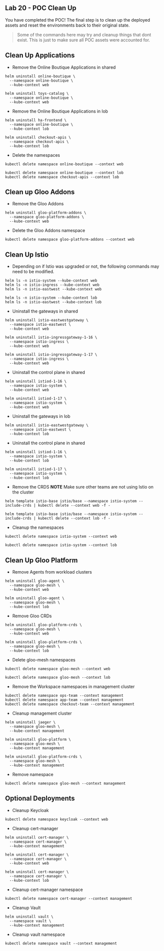 ## Lab 20 - POC Clean Up <a name="lab-20---poc-clean-up-"></a>


You have completed the POC! The final step is to clean up the deployed assets and reset the environments back to their original state.

> Some of the commands here may try and cleanup things that dont exist. This is just to make sure all POC assets were accounted for. 


## Clean Up Applications

* Remove the Online Boutique Applications in shared
```shell
helm uninstall online-boutique \
  --namespace online-boutique \
  --kube-context web

helm uninstall toys-catalog \
  --namespace online-boutique \
  --kube-context web
```

* Remove the Online Boutique Applications in lob
```shell
helm uninstall ha-frontend \
  --namespace online-boutique \
  --kube-context lob

helm uninstall checkout-apis \
  --namespace checkout-apis \
  --kube-context lob
```

* Delete the namespaces
```shell
kubectl delete namespace online-boutique --context web

kubectl delete namespace online-boutique --context lob
kubectl delete namespace checkout-apis --context lob
```

## Clean up Gloo Addons

* Remove the Gloo Addons
```shell
helm uninstall gloo-platform-addons \
  --namespace gloo-platform-addons \
  --kube-context web
```

* Delete the Gloo Addons namespace
```
kubectl delete namespace gloo-platform-addons --context web
```

## Clean Up Istio

* Depending on if Istio was upgraded or not, the following commands may need to be modified.
```shell
helm ls -n istio-system --kube-context web
helm ls -n istio-ingress --kube-context web
helm ls -n istio-eastwest --kube-context web

helm ls -n istio-system --kube-context lob
helm ls -n istio-eastwest --kube-context lob
```

* Uninstall the gateways in shared
```shell
helm uninstall istio-eastwestgateway \
  --namespace istio-eastwest \
  --kube-context web

helm uninstall istio-ingressgateway-1-16 \
  --namespace istio-ingress \
  --kube-context web

helm uninstall istio-ingressgateway-1-17 \
  --namespace istio-ingress \
  --kube-context web
```

* Uninstall the control plane in shared
```shell
helm uninstall istiod-1-16 \
  --namespace istio-system \
  --kube-context web

helm uninstall istiod-1-17 \
  --namespace istio-system \
  --kube-context web
```

* Uninstall the gateways in lob
```shell
helm uninstall istio-eastwestgateway \
  --namespace istio-eastwest \
  --kube-context lob
```

* Uninstall the control plane in shared
```shell
helm uninstall istiod-1-16 \
  --namespace istio-system \
  --kube-context lob

helm uninstall istiod-1-17 \
  --namespace istio-system \
  --kube-context lob
```

* Remove the CRDS **NOTE** Make sure other teams are not using Istio on the cluster
```shell
helm template istio-base istio/base --namespace istio-system --include-crds | kubectl delete --context web -f -

helm template istio-base istio/base --namespace istio-system --include-crds | kubectl delete --context lob -f -
```

* Cleanup the namespaces
```shell
kubectl delete namespace istio-system --context web

kubectl delete namespace istio-system --context lob
```

## Clean Up Gloo Platform

* Remove Agents from workload clusters
```shell
helm uninstall gloo-agent \
  --namespace gloo-mesh \
  --kube-context web

helm uninstall gloo-agent \
  --namespace gloo-mesh \
  --kube-context lob
```

* Remove Gloo CRDs
```shell
helm uninstall gloo-platform-crds \
  --namespace gloo-mesh \
  --kube-context web

helm uninstall gloo-platform-crds \
  --namespace gloo-mesh \
  --kube-context lob
```

* Delete gloo-mesh namespaces
```shell
kubectl delete namespace gloo-mesh --context web

kubectl delete namespace gloo-mesh --context lob
```

* Remove the Workspace namespaces in management cluster
```shell
kubectl delete namespace ops-team --context management
kubectl delete namespace app-team --context management
kubectl delete namespace checkout-team --context management
```

* Cleanup management cluster
```shell
helm uninstall jaeger \
  --namespace gloo-mesh \
  --kube-context management

helm uninstall gloo-platform \
  --namespace gloo-mesh \
  --kube-context management

helm uninstall gloo-platform-crds \
  --namespace gloo-mesh \
  --kube-context management
```

* Remove namespace
```shell
kubectl delete namespace gloo-mesh --context management
```

## Optional Deployments

* Cleanup Keycloak
```shell
kubectl delete namespace keycloak --context web
```

* Cleanup cert-manager
```shell
helm uninstall cert-manager \
  --namespace cert-manager \
  --kube-context management

helm uninstall cert-manager \
  --namespace cert-manager \
  --kube-context web

helm uninstall cert-manager \
  --namespace cert-manager \
  --kube-context lob
```

* Cleanup cert-manager namespace
```shell
kubectl delete namespace cert-manager --context management
```

* Cleanup Vault
```shell
helm uninstall vault \
  --namespace vault \
  --kube-context management
```

* Cleanup vault namespace
```shell
kubectl delete namespace vault --context management
```
